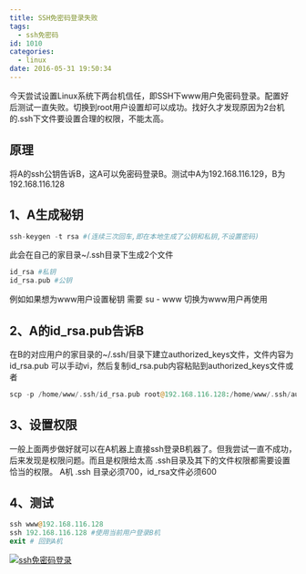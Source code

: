```yaml
---
title: SSH免密码登录失败
tags:
  - ssh免密码
id: 1010
categories:
  - linux
date: 2016-05-31 19:50:34
---
```


今天尝试设置Linux系统下两台机信任，即SSH下www用户免密码登录。配置好后测试一直失败。切换到root用户设置却可以成功。找好久才发现原因为2台机的.ssh下文件要设置合理的权限，不能太高。

## 原理

将A的ssh公钥告诉B，这A可以免密码登录B。测试中A为192.168.116.129，B为192.168.116.128

## 1、A生成秘钥

```php
ssh-keygen -t rsa #(连续三次回车,即在本地生成了公钥和私钥,不设置密码)
```

此会在自己的家目录~/.ssh目录下生成2个文件

```php
id_rsa #私钥
id_rsa.pub #公钥
```

例如如果想为www用户设置秘钥
需要 su - www 切换为www用户再使用

## 2、A的id_rsa.pub告诉B

在B的对应用户的家目录的~/.ssh/目录下建立authorized_keys文件，文件内容为id_rsa.pub
可以手动vi，然后复制id_rsa.pub内容粘贴到authorized_keys文件或者

```php
scp -p /home/www/.ssh/id_rsa.pub root@192.168.116.128:/home/www/.ssh/authorized_keys
```

## 3、设置权限

一般上面两步做好就可以在A机器上直接ssh登录B机器了。但我尝试一直不成功，后来发现是权限问题。而且是权限给太高
.ssh目录及其下的文件权限都需要设置恰当的权限。
A机 .ssh 目录必须700，id_rsa文件必须600

## 4、测试

```php
ssh www@192.168.116.128
ssh 192.168.116.128 #使用当前用户登录B机
exit # 回到A机
```

[![ssh免密码登录](/images/2016/05/ssh免密码登录.png)](/images/2016/05/ssh免密码登录.png)</pre>
